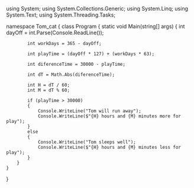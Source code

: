 using System;
using System.Collections.Generic;
using System.Linq;
using System.Text;
using System.Threading.Tasks;

namespace Tom_cat
{
    class Program
    {
        static void Main(string[] args)
        {
            int dayOff = int.Parse(Console.ReadLine());

            int workDays = 365 - dayOff;

            int playTime = (dayOff * 127) + (workDays * 63);

            int diferenceTime = 30000 - playTime;

            int dT = Math.Abs(diferenceTime);

            int H = dT / 60;
            int M = dT % 60;

            if (playTime > 30000)
            {
                Console.WriteLine("Tom will run away");
                Console.WriteLine($"{H} hours and {M} minutes more for play");
            }
            else
            {
                Console.WriteLine("Tom sleeps well");
                Console.WriteLine($"{H} hours and {M} minutes less for play");
            }
        }
    }
}
